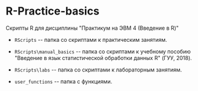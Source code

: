 # R-Practice-basics

Скрипты R для дисциплины "Практикум на ЭВМ 4 (Введение в R)"

* ```RScripts``` -- папка со скриптами к практическим занятиям.     

* ```RScripts\manual_basics``` -- папка со скриптами к учебному пособию "Введение в язык статистической обработки данных R" (ГУУ, 2018).     

* ```RScripts\labs``` -- папка со скриптами к лабораторным занятиям.    

* ```user_functions``` -- папка с функциями.     